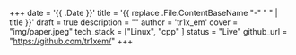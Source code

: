 +++
date = '{{ .Date }}'
title = '{{ replace .File.ContentBaseName "-" " " | title }}'
draft = true
description = ""
author = 'tr1x_em'
cover = "img/paper.jpeg"
tech_stack = ["Linux", "cpp" ]
status = "Live"
github_url = "https://github.com/tr1xem/"
+++
